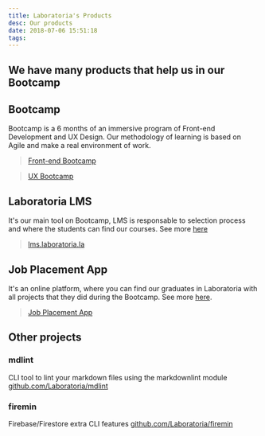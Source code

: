 ```yaml
---
title: Laboratoria's Products
desc: Our products
date: 2018-07-06 15:51:18
tags:
---
```


## We have many products that help us in our Bootcamp

## Bootcamp

Bootcamp is a 6 months of an immersive program of Front-end Development and UX Design. Our methodology of learning is based on Agile and make a real environment of work.

> [Front-end Bootcamp](https://github.com/Laboratoria/curricula-js)

> [UX Bootcamp](https://github.com/Laboratoria/curricula-ux)

## Laboratoria LMS

It's our main tool on Bootcamp, LMS is responsable to selection process and where the students can find our courses. See more [here](https://medium.com/laboratoria/laboratoria-desarrollando-tecnolog%C3%ADa-que-transforma-personas-y-empresas-9c44afab8d41)

>[lms.laboratoria.la](https://lms.laboratoria.la/)

## Job Placement App

It's an online platform, where you can find our graduates in Laboratoria with all projects that they did during the Bootcamp. See more [here](https://medium.com/laboratoria/plataforma-de-talento-encuentra-las-candidatas-ideales-para-tus-equipos-c196c6f0feed).

>[Job Placement App](https://app.talento.laboratoria.la/)

## Other projects

### mdlint

CLI tool to lint your markdown files using the markdownlint module
[github.com/Laboratoria/mdlint](https://github.com/Laboratoria/mdlint)

### firemin

Firebase/Firestore extra CLI features
[github.com/Laboratoria/firemin](https://github.com/Laboratoria/firemin)
